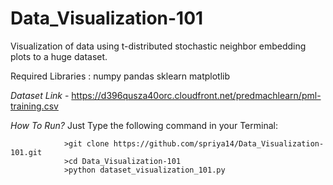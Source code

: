 # Data_Visualization-101
Visualization of data using t-distributed stochastic neighbor embedding plots to a huge dataset.


Required Libraries :
        numpy
        pandas
        sklearn
        matplotlib
        
*Dataset Link* - https://d396qusza40orc.cloudfront.net/predmachlearn/pml-training.csv

_How To Run?_
        Just Type the following command in your Terminal:
                
                >git clone https://github.com/spriya14/Data_Visualization-101.git
                >cd Data_Visualization-101
                >python dataset_visualization_101.py
                



